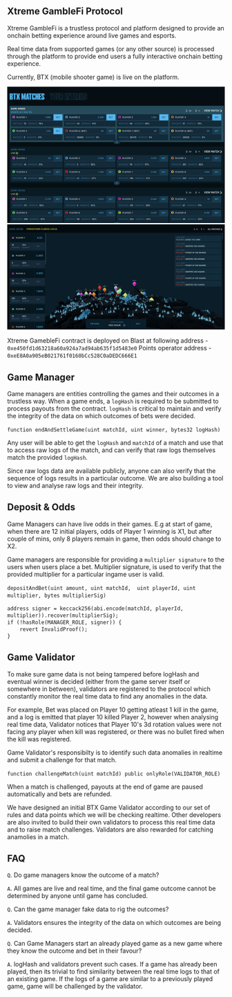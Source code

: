 ## Xtreme GambleFi Protocol

Xtreme GambleFi is a trustless protocol and platform designed to provide an onchain betting experience around live games and esports.


Real time data from supported games (or any other source) is processed through the platform to provide end users a fully interactive onchain betting experience.

Currently, BTX (mobile shooter game) is live on the platform.

<img src="https://raw.githubusercontent.com/glip-gg/xtreme-gamblefi/main/assets/screenshot1.png">

<img src="https://raw.githubusercontent.com/glip-gg/xtreme-gamblefi/main/assets/screenshot2.png">


Xtreme GamebleFi contract is deployed on Blast at following address -
`0xe450fd1d63218a60a924a7ad94ab635f1d5483e0`
Points operator address - 
`0xeE8A0a905eB021761f0160bCc528C0aDEDC666E1`


## Game Manager

Game managers are entities controlling the games and their outcomes in a trustless way. When a game ends, a `logHash` is required to be submitted to process payouts from the contract. `logHash` is critical to maintain and verify the integrity of the data on which outcomes of bets were decided.

`function endAndSettleGame(uint matchId, uint winner, bytes32 logHash)`

Any user will be able to get the `logHash` and `matchId` of a match and use that to access raw logs of the match, and can verify that raw logs themselves match the provided `logHash`.

Since raw logs data are available publicly, anyone can also verify that the sequence of logs results in a particular outcome. 
We are also building a tool to view and analyse raw logs and their integrity.

## Deposit & Odds

Game Managers can have live odds in their games. E.g at start of game, when there are 12 initial players, odds of Player 1 winning is X1, but after couple of mins, only 8 players remain in game, then odds should change to X2.

Game managers are responsible for providing a `multiplier signature` to the users when users place a bet. Multiplier signature, is used to verify that the provided multiplier for a particular ingame user is valid.

`
depositAndBet(uint amount,
            uint matchId, 
            uint playerId,
            uint multiplier,
            bytes multiplierSig)
`
```solidity
address signer = keccack256(abi.encode(matchId, playerId, multiplier)).recover(multiplierSig);
if (!hasRole(MANAGER_ROLE, signer)) {
    revert InvalidProof();
}
```
## Game Validator

To make sure game data is not being tampered before logHash and eventual winner is decided (either from the game server itself or somewhere in between), validators are registered to the protocol which constantly monitor the real time data to find any anomalies in the data.

For example,
Bet was placed on Player 10 getting atleast 1 kill in the game, and a log is emitted that player 10 killed Player 2, however when analysing real time data, Validator notices that Player 10's 3d rotation values were not facing any player when kill was registered, or there was no bullet fired when the kill was registered. 

Game Validator's responsibilty is to identify such data anomalies in realtime and submit a challenge for that match.

`
function challengeMatch(uint matchId) public onlyRole(VALIDATOR_ROLE)
`

When a match is challenged, payouts at the end of game are paused automatically and bets are refunded.

We have designed an initial BTX Game Validator according to our set of rules and data points which we will be checking realtime. Other developers are also invited to build their own validators to process this real time data and to raise match challenges. Validators are also rewarded for catching anamolies in a match.


## FAQ

`Q`. Do game managers know the outcome of a match?

`A`. All games are live and real time, and the final game outcome cannot be determined by anyone until game has concluded.


`Q`. Can the game manager fake data to rig the outcomes?

`A`. Validators ensures the integrity of the data on which outcomes are being decided.

`Q`. Can Game Managers start an already played game as a new game where they know the outcome and bet in their favour?

`A`. logHash and validators prevent such cases. If a game has already been played, then its trivial to find similarity between the real time logs to that of an existing game.
If the logs of a game are similar to a previously played game, game will be challenged by the validator.
